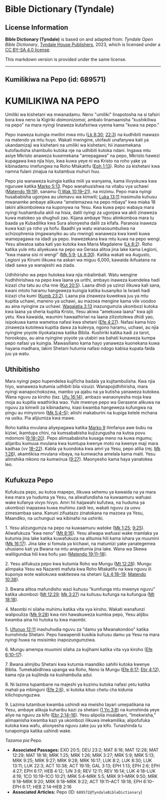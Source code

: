 # Bible Dictionary (Tyndale)

## License Information

**Bible Dictionary (Tyndale)** is based on and adapted from: _Tyndale Open Bible Dictionary_, [Tyndale House Publishers](https://tyndaleopenresources.com/), 2023, which is licensed under a [CC BY-SA 4.0 license](https://creativecommons.org/licenses/by-sa/4.0/legalcode.en).

This markdown version is provided under the same license.



--------------------------------

## Kumilikiwa na Pepo (id: 689571)

KUMILIKIWA NA PEPO
==================

Umiliki wa kishetani wa mwanadamu. Neno "umiliki" linapotosha na si tafsiri bora kwa neno la Kigiriki *daimonizomai*, ambalo linamaanisha "kushikiliwa na pepo" na mara nyingi linaweza kutafsiriwa vyema kama "kuwa na pepo."

Pepo inaweza kuingia mwilini mwa mtu ([Lk 8:30](https://ref.ly/Luke8:30); [22:3](https://ref.ly/Luke22:3)) na kudhibiti mawazo na matendo ya mtu huyo. Wakati mwingine, utofauti unafanywa kati ya ukandamizaji wa kishetani na umiliki wa kishetani; hii inasemekana kutofautisha shambulio kutoka nje na udhibiti kutoka ndani. Ingawa mtu asiye Mkristo anaweza kusemekana "amepagawa" na pepo, Mkristo hawezi kupagawa kwa njia hiyo, kwa kuwa yeye ni wa Kristo na roho yake ya kibinadamu imefungwa na Roho Mtakatifu ([Eph 1:13](https://ref.ly/Eph1:13)). Roho za kishetani kwa namna fulani zinajua na kutambua muhuri huu.

Pepo pia wanaweza kuingia katika miili ya wanyama, kama ilivyokuwa kwa nguruwe katika [Marko 5:13](https://ref.ly/Mark5:13). Pepo wanahusishwa na vitabu vya uchawi ([Matendo 19:19](https://ref.ly/Acts19:19)), sanamu ([1 Wak 10:19–21](https://ref.ly/1Cor10:19-1Cor10:21)), na mizimu. Pepo mara nyingi husababisha ugonjwa au ulemavu wa kimwili; [Luka 13:11](https://ref.ly/Luke13:11) inasimulia kuhusu mwanamke ambaye alikuwa “amelemazwa na pepo mbaya” kwa miaka 18 lakini alikombolewa na kuponywa na Yesu. Kwa kuwa pepo wabaya mara nyingi hushambulia akili na hisia, dalili nyingi za ugonjwa wa akili zinaweza kuwa matokeo ya shughuli zao. Kijana ambaye Yesu alimkomboa mara tu baada ya Kubadilika kwa Sura alionyesha dalili za kifafa. Paranoia inaweza kuwa kazi ya roho ya hofu. Baadhi ya watu wanaosumbuliwa na schizophrenia (mgawanyiko au utu mwingi) wanaweza kwa kweli kuwa wamepagawa na idadi ya pepo. Inawezekana kwa mtu kuwa na pepo wengi. Yesu aliwatoa saba kati yao kutoka kwa Maria Magdalene ([Lk 8:2](https://ref.ly/Luke8:2)). Roho katika yule mtu aliyekuwa na pepo wa Gerasa alitoa jina lake kama Legioni, “kwa maana sisi ni wengi” ([Mk 5:9](https://ref.ly/Mark5:9); [Lk 8:30](https://ref.ly/Luke8:30)). Katika wakati wa Augusto, Legioni ya Kirumi ilikuwa na askari wa miguu 6,000, kawaida ikifuatana na idadi sawa ya wanajeshi wa ziada.

Udhihirisho wa pepo hutokea kwa njia mbalimbali. Watu wengine hudhihirishwa na pepo kwa laana ya urithi, ambayo inaweza kuendelea hadi kizazi cha tatu au cha nne ([Kut 20:5](https://ref.ly/Exod20:5)). Laana dhidi ya uzinzi ilikuwa kali sana, kwani mtoto haramu hangeweza kuingia katika kusanyiko la Israeli hadi kizazi cha kumi ([Kumb 23:2](https://ref.ly/Deut23:2)). Laana pia zinaweza kuwekwa juu ya mtu kupitia uchawi, maneno ya uchawi, au mazoea mengine kama vile voodoo au aina nyingine za uchawi. [Wagalatia 3:13](https://ref.ly/Gal3:13) inazungumzia ukombozi kutoka kwa laana ya sheria kupitia Kristo, Yesu akiwa "amekuwa laana" kwa ajili yetu. Kwa kawaida, waumini hawaathiriwi na laana zilizotolewa dhidi yao, isipokuwa kama wametoa nafasi kwa shetani ([Efe 4:27](https://ref.ly/Eph4:27)). Nafasi kama hizo zinaweza kutolewa kupitia dawa za kulevya, ngono haramu, uchawi, au njia nyingine yoyote iliyokatazwa katika Biblia. Kushiriki katika kadi za tarot, horoskopu, au aina nyingine yoyote ya utabiri wa bahati kunaweza kumpa pepo nafasi ya kuingia. Mawasiliano kama hayo yanaweza kuonekana kuwa hayana madhara, lakini Shetani hutumia nafasi ndogo kabisa kupata faida juu ya watu.

Uthibitisho
-----------

Mara nyingi pepo hupendelea kujificha badala ya kujitambulisha. Kwa njia hiyo, wanaweza kutumia udhibiti bila vizuizi. Wanapojidhihirisha, mara nyingi wanapochokozwa, mambo ya ajabu na ya kutisha yanaweza kutokea. Wana nguvu za kiroho (taz. [Ufu 16:14](https://ref.ly/Rev16:14)), ambazo wanaonyesha moja kwa moja au kupitia waathirika wao. Yule mwenye pepo wa Gerasene alikuwa na nguvu za kimwili za kibinadamu, kiasi kwamba hangeweza kufungwa na pingu au minyororo ([Mk 5:4–5](https://ref.ly/Mark5:4-Mark5:5)); aliishi makaburini na kupiga kelele mchana na usiku. Pia alijiumiza kwa mawe.

Roho katika mvulana aliyepagawa katika [Marko 9](https://ref.ly/Mark9:1-Mark9:50) ilimfanya awe bubu na kiziwi, ikamtupa chini, na kumsababisha kujizungusha na kutoa povu mdomoni ([9:18–20](https://ref.ly/Mark9:18-Mark9:20)). Pepo alimsababisha kusaga meno na kuwa mgumu; alijaribu kumuua mvulana kwa kumtupa kwenye moto na kwenye maji mara kadhaa (vv [18–22](https://ref.ly/Mark9:18-Mark9:22)). Kabla ya kuondoka kwa amri ya Yesu, pepo alilia (rej. [Mk 1:26](https://ref.ly/Mark1:26)), akamtikisa mvulana vibaya, na kumwacha amelala kama maiti. Yesu alimshika mkono na kumwinua ([9:27](https://ref.ly/Mark9:27)). Maonyesho kama haya yanatokea leo.

Kufukuza Pepo
-------------

Kufukuza pepo, au kutoa mapepo, ilikuwa sehemu ya kawaida na ya mara kwa mara ya huduma ya Yesu, na aliwafundisha na kuwaamuru wafuasi wake kufanya vivyo hivyo. Amri hii haijawahi kufutwa, na huduma ya ukombozi inapaswa kuwa muhimu zaidi leo, wakati nguvu za uovu zimesambaa sana. Kanuni zifuatazo zinatokana na mazoea ya Yesu, Maandiko, na uchunguzi wa kibinafsi na ushiriki.

1\. Yesu alizungumza na pepo na kuwaamuru watoke ([Mk 1:25](https://ref.ly/Mark1:25); [9:25](https://ref.ly/Mark9:25)). Aliwafukuza “kwa neno” ([Mt 8:16](https://ref.ly/Matt8:16)). Yesu aliwapa wafuasi wake mamlaka ya kutumia jina lake katika kuwafukuza na alitumia hili kama ishara ya muumini ([Mk 16:17](https://ref.ly/Mark16:17)). Jina lake si fomula ya kichawi, na matumizi yake yanategemea uhusiano kati ya Bwana na mtu anayetumia jina lake. Wana wa Skewa waliligundua hili kwa hofu yao ([Matendo 19:11–18](https://ref.ly/Acts19:11-Acts19:18)).

2\. Yesu alifukuza pepo kwa kutumia Roho wa Mungu ([Mt 12:28](https://ref.ly/Matt12:28)). Mungu alimpaka Yesu wa Nazareti mafuta kwa Roho Mtakatifu na kwa nguvu ili kuponya wote waliokuwa wakiteswa na shetani ([Lk 4:18–19](https://ref.ly/Luke4:18-Luke4:19); [Matendo 10:38](https://ref.ly/Acts10:38)).

3\. Bwana alitoa mafundisho wazi kuhusu “kumfunga mtu mwenye nguvu” katika ukombozi ([Mt 12:29](https://ref.ly/Matt12:29); [Mk 3:27](https://ref.ly/Mark3:27)) na kuhusu kufunga na kufungua ([Mt 18:18](https://ref.ly/Matt18:18)).

4\. Maombi ni silaha muhimu katika vita vya kiroho. Wakati wanafunzi walipouliza ([Mk 9:28](https://ref.ly/Mark9:28)) kwa nini hawakuweza kumtoa pepo, Yesu alijibu kwamba aina hii hutoka tu kwa maombi.

5\. [Ufunuo 12:11](https://ref.ly/Rev12:11) inashuhudia nguvu za "damu ya Mwanakondoo" katika kumshinda Shetani. Pepo hawapendi kusikia kuhusu damu ya Yesu na mara nyingi huwa na msisimko inapozungumziwa.

6\. Mungu amempa muumini silaha za kujihami katika vita vya kiroho ([Efe 6:10–17](https://ref.ly/Eph6:10-Eph6:17)).

7\. Bwana alimjibu Shetani kwa kutumia maandiko sahihi kutoka kwenye Biblia. Tumekabidhiwa upanga wa Roho, Neno la Mungu ([Efe 6:17](https://ref.ly/Eph6:17); [Ebr 4:12](https://ref.ly/Heb4:12)), kama njia ya kujilinda na kushambulia adui.

8\. Ni lazima tupambane na majeshi ya kuzimu kutoka nafasi yetu katika mahali pa mbinguni ([Efe 2:6](https://ref.ly/Eph2:6)), si kutoka kituo chetu cha kidunia kilichopunguzwa.

9\. Lazima tutambue kwamba ushindi wa mwisho tayari umepatikana na Yesu, ambaye alikuja kuharibu kazi za shetani ([1 Yn 3:8](https://ref.ly/1John3:8)) na kumshinda yeye aliye na nguvu za kifo ([Ebr 2:14–16](https://ref.ly/Heb2:14-Heb2:16)). Yesu alipolia msalabani, “Imekwisha,” alimaanisha kwamba kazi ya ukombozi ilikuwa imekamilika; alipofufuka kutoka kwa wafu, alionyesha nguvu zake juu ya kifo. Tunashinda tu tunapoingia katika ushindi wake.

*Tazama pia* Pepo.

* **Associated Passages:** EXO 20:5; DEU 23:2; MAT 8:16; MAT 12:28; MAT 12:29; MAT 18:18; MRK 1:25; MRK 1:26; MRK 3:27; MRK 5:9; MRK 5:13; MRK 9:25; MRK 9:27; MRK 9:28; MRK 16:17; LUK 8:2; LUK 8:30; LUK 13:11; LUK 22:3; ACT 10:38; ACT 19:19; GAL 3:13; EPH 1:13; EPH 2:6; EPH 4:27; EPH 6:17; HEB 4:12; 1JN 3:8; REV 12:11; REV 16:14; LUK 4:18–LUK 4:19; 1CO 10:19–1CO 10:21; MRK 5:4–MRK 5:5; MRK 9:1–MRK 9:50; MRK 9:18–MRK 9:20; MRK 9:18–MRK 9:22; ACT 19:11–ACT 19:18; EPH 6:10–EPH 6:17; HEB 2:14–HEB 2:16
* **Associated Articles:** Pepo (ID: `689572@TyndaleBibleDictionary`)

